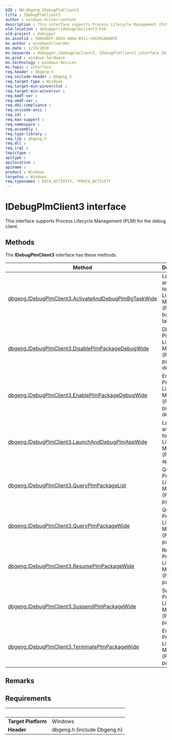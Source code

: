 ```yaml
---
UID : NN:dbgeng.IDebugPlmClient3
title : IDebugPlmClient3
author : windows-driver-content
description : This interface supports Process Lifecycle Management (PLM) for the debug client.
old-location : debugger\idebugplmclient3.htm
old-project : debugger
ms.assetid : 5B0580FF-0829-406A-B511-C0CD91A08D5F
ms.author : windowsdriverdev
ms.date : 1/19/2018
ms.keywords : debugger.idebugplmclient3, IDebugPlmClient3 interface [Windows Debugging], IDebugPlmClient3 interface [Windows Debugging], described, IDebugPlmClient3, dbgeng/IDebugPlmClient3
ms.prod : windows-hardware
ms.technology : windows-devices
ms.topic : interface
req.header : dbgeng.h
req.include-header : Dbgeng.h
req.target-type : Windows
req.target-min-winverclnt : 
req.target-min-winversvr : 
req.kmdf-ver : 
req.umdf-ver : 
req.ddi-compliance : 
req.unicode-ansi : 
req.idl : 
req.max-support : 
req.namespace : 
req.assembly : 
req.type-library : 
req.lib : dbgeng.h
req.dll : 
req.irql : 
topictype : 
apitype : 
apilocation : 
apiname : 
product : Windows
targetos : Windows
req.typenames : DOT4_ACTIVITY, *PDOT4_ACTIVITY
---
```


# IDebugPlmClient3 interface

This interface supports Process Lifecycle Management (PLM) for the debug client.

## Methods

<p>The <b>IDebugPlmClient3</b> interface has these methods.</p>

| Method | Description |
| ---- |:---- |
| [dbgeng.IDebugPlmClient3.ActivateAndDebugPlmBgTaskWide](nf-dbgeng-idebugplmclient3-activateanddebugplmbgtaskwide.md) | Launches and attaches to a Process Lifecycle Management (PLM) background task. |
| [dbgeng.IDebugPlmClient3.DisablePlmPackageDebugWide](nf-dbgeng-idebugplmclient3-disableplmpackagedebugwide.md) | Disables a Process Lifecycle Management (PLM) package debug. |
| [dbgeng.IDebugPlmClient3.EnablePlmPackageDebugWide](nf-dbgeng-idebugplmclient3-enableplmpackagedebugwide.md) | Enables a Process Lifecycle Management (PLM) package debug. |
| [dbgeng.IDebugPlmClient3.LaunchAndDebugPlmAppWide](nf-dbgeng-idebugplmclient3-launchanddebugplmappwide.md) | Launches and attaches to a Process Lifecycle Management (PLM) application. |
| [dbgeng.IDebugPlmClient3.QueryPlmPackageList](nf-dbgeng-idebugplmclient3-queryplmpackagelist.md) | Query a Process Lifecycle Management (PLM) package list. |
| [dbgeng.IDebugPlmClient3.QueryPlmPackageWide](nf-dbgeng-idebugplmclient3-queryplmpackagewide.md) | Query a Process Lifecycle Management (PLM) package. |
| [dbgeng.IDebugPlmClient3.ResumePlmPackageWide](nf-dbgeng-idebugplmclient3-resumeplmpackagewide.md) | Resumes a Process Lifecycle Management (PLM) package. |
| [dbgeng.IDebugPlmClient3.SuspendPlmPackageWide](nf-dbgeng-idebugplmclient3-suspendplmpackagewide.md) | Suspends a Process Lifecycle Management (PLM) package. |
| [dbgeng.IDebugPlmClient3.TerminatePlmPackageWide](nf-dbgeng-idebugplmclient3-terminateplmpackagewide.md) | Ends a Process Lifecycle Management (PLM) package. |

## Remarks



## Requirements
| &nbsp; | &nbsp; |
| ---- |:---- |
| **Target Platform** | Windows |
| **Header** | dbgeng.h (include Dbgeng.h) |